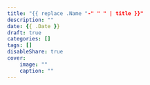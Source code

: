 ```yaml
---
title: "{{ replace .Name "-" " " | title }}"
description: ""
date: {{ .Date }}
draft: true
categories: []
tags: []
disableShare: true
cover:
    image: ""
    caption: ""
---
```


